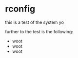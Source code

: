 # rconfig
this is a test of the system yo

further to the test is the following:

* woot
* woot
* woot


